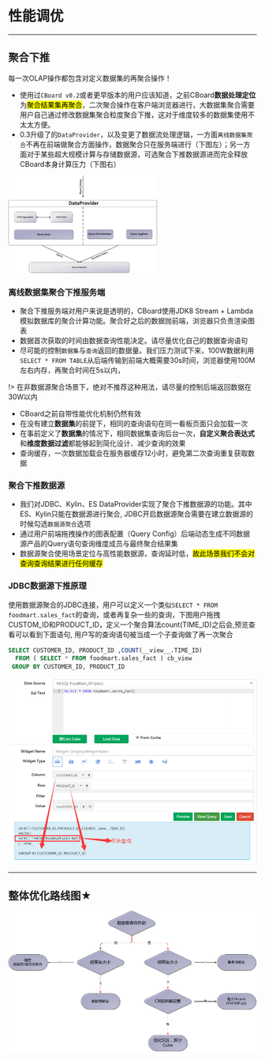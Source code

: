 # 性能调优
---
## 聚合下推
<div class="bs-callout bs-callout-info" id="callout-focus-demo">
    <p>每一次OLAP操作都包含对定义数据集的再聚合操作！</p>
</div>

* 使用过`CBoard v0.2`或者更早版本的用户应该知道，之前CBoard**数据处理定位**为<mark>聚合结果集再聚合</mark>，二次聚合操作在客户端浏览器进行，大数据集聚合需要用户自己通过修改数据集聚合粒度聚合下推，这对于维度较多的数据集使用不太太方便。
* 0.3升级了的`DataProvider`，以及变更了数据流处理逻辑，一方面`离线数据集聚合`不再在前端做聚合方面操作，数据聚合只在服务端进行（下图左）；另一方面对于某些超大规模计算与存储数据源，可选聚合下推数据源进而完全释放CBoard本身计算压力（下图右）

<div class="t-alien-center">
    <img src="assets/push-agg-down.png" style="width: 60%;"/>
</div>

### 离线数据集聚合下推服务端

* 聚合下推服务端对用户来说是透明的，CBoard使用JDK8 Stream + Lambda模拟数据库的聚合计算功能。聚合好之后的数据抛前端，浏览器只负责渲染图表
* 数据首次获取的时间由数据查询性能决定。请尽量优化自己的数据查询语句
* 尽可能的控制`数据集`与`查询`返回的数据量。我们压力测试下来，100W数据利用`SELECT * FROM TABLE`从后端传输到前端大概需要30s时间，浏览器使用100M左右内存，再聚合时间在5s以内，

!> 在非数据源聚合场景下，绝对不推荐这种用法，请尽量的控制后端返回数据在30W以内

* CBoard之前自带性能优化机制仍然有效
* 在没有建立**数据集**的前提下，相同的查询语句在同一看板页面只会加载一次
* 在事前定义了**数据集**的情况下，相同数据集查询后台一次，**自定义聚合表达式**和**维度数据过滤**都能够起到简化设计、减少查询的效果
* 查询缓存，一次数据加载会在服务器缓存12小时，避免第二次查询重复获取数据

### 聚合下推数据源
* 我们对JDBC、Kylin、ES DataProvider实现了聚合下推数据源的功能。其中ES、Kylin只能在数据源进行聚合, JDBC开启数据源聚合需要在建立数据源的时候勾选`数据源聚合`选项
* 通过用户前端拖拽操作的图表配置（Query Config）后端动态生成不同数据源产品的Query语句查询维度成员与最终聚合结果集
* 数据源聚合使用场景定位与高性能数据源，查询延时低，<mark>故此场景我们不会对查询查询结果进行任何缓存</mark>

### JDBC数据源下推原理

使用数据源聚合的JDBC连接，用户可以定义一个类似`SELECT * FROM foodmart.sales_fact`的查询，或者再复杂一些的查询，下图用户拖拽CUSTOM_ID和PRODUCT_ID，定义一个聚合算法count(TIME_ID)之后会,预览查看可以看到下面语句, 用户写的查询语句被当成一个子查询做了再一次聚合

```sql
SELECT CUSTOMER_ID, PRODUCT_ID ,COUNT(__view__.TIME_ID)
  FROM ( SELECT * FROM foodmart.sales_fact ) cb_view
 GROUP BY CUSTOMER_ID, PRODUCT_ID
```

![](/assets/select-2.png)

---

## 整体优化路线图★

![](/assets/tunning-roadmap.png)

